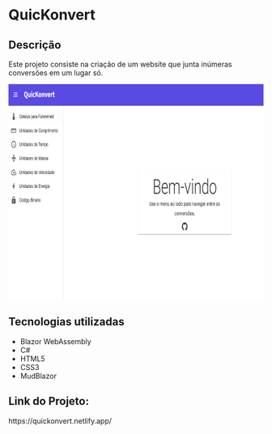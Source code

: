 <h1>QuicKonvert</h1>
<h2>Descrição</h2>
<p>Este projeto consiste na criação de um website que junta inúmeras conversões em um lugar só.</p>
<p align="center"><img height="425" width="800" src="https://github.com/FelipeCostaq/quickonvert/blob/master/welcomeQK.png?raw=true" alt="Imagem do Site QuicKonvert"></p>
<h2>Tecnologias utilizadas</h2>
<ul>
  <li>Blazor WebAssembly</li>
  <li>C#</li>
  <li>HTML5</li>
  <li>CSS3</li>
  <li>MudBlazor</li>
</ul>
<h2>Link do Projeto: </h2>
<p>https://quickonvert.netlify.app/</p>

